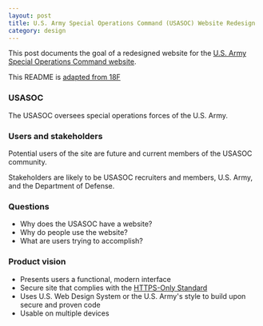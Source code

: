 ```yaml
---
layout: post
title: U.S. Army Special Operations Command (USASOC) Website Redesign 
category: design
---
```


This post documents the goal of a redesigned website for the [U.S. Army Special Operations Command website](http://www.soc.mil/). 

This README is [adapted from 18F](https://github.com/18F/afrs-pa/blob/master/README.md)

### USASOC

The USASOC oversees special operations forces of the U.S. Army. 

### Users and stakeholders

Potential users of the site are future and current members of the USASOC community.

Stakeholders are likely to be USASOC recruiters and members, U.S. Army, and the Department of Defense.

### Questions

- Why does the USASOC have a website?
- Why do people use the website?
- What are users trying to accomplish?

### Product vision

* Presents users a functional, modern interface
* Secure site that complies with the [HTTPS-Only Standard](https://https.cio.gov/)
* Uses U.S. Web Design System or the U.S. Army's style to build upon secure and proven code
* Usable on multiple devices



